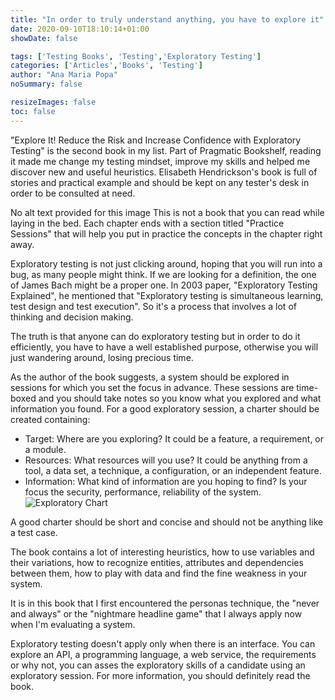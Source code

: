 ```yaml
---
title: "In order to truly understand anything, you have to explore it"
date: 2020-09-10T18:10:14+01:00
showDate: false

tags: ['Testing Books', 'Testing','Exploratory Testing']
categories: ['Articles','Books', 'Testing']
author: "Ana Maria Popa"
noSummary: false

resizeImages: false
toc: false
---
```


"Explore It! Reduce the Risk and Increase Confidence with Exploratory Testing" is the second book in my list. Part of Pragmatic Bookshelf, reading it made me change my testing mindset, improve my skills and helped me discover new and useful heuristics. Elisabeth Hendrickson's book is full of stories and practical example and should be kept on any tester's desk in order to be consulted at need.

No alt text provided for this image
This is not a book that you can read while laying in the bed. Each chapter ends with a section titled "Practice Sessions" that will help you put in practice the concepts in the chapter right away.

Exploratory testing is not just clicking around, hoping that you will run into a bug, as many people might think. If we are looking for a definition, the one of James Bach might be a proper one. In 2003 paper, "Exploratory Testing Explained", he mentioned that "Exploratory testing is simultaneous learning, test design and test execution". So it's a process that involves a lot of thinking and decision making.

The truth is that anyone can do exploratory testing but in order to do it efficiently, you have to have a well established purpose, otherwise you will just wandering around, losing precious time.

As the author of the book suggests, a system should be explored in sessions for which you set the focus in advance. These sessions are time-boxed and you should take notes so you know what you explored and what information you found. For a good exploratory session, a charter should be created containing:

- Target: Where are you exploring? It could be a feature, a requirement, or a module.
- Resources: What resources will you use? It could be anything from a tool, a data set, a technique, a configuration, or an independent feature.
- Information: What kind of information are you hoping to find? Is your focus the security, performance, reliability of the system.
  ![Exploratory Chart](/images/chart.png)

A good charter should be short and concise and should not be anything like a test case.

The book contains a lot of interesting heuristics, how to use variables and their variations, how to recognize entities, attributes and dependencies between them, how to play with data and find the fine weakness in your system.

It is in this book that I first encountered the personas technique, the "never and always" or the "nightmare headline game" that I always apply now when I'm evaluating a system.

Exploratory testing doesn't apply only when there is an interface. You can explore an API, a programming language, a web service, the requirements or why not, you can asses the exploratory skills of a candidate using an exploratory session. For more information, you should definitely read the book.

